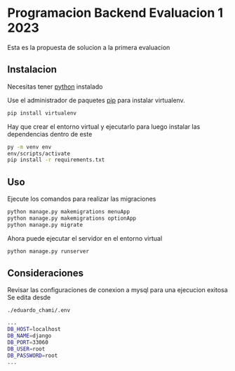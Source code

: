 # Programacion Backend Evaluacion 1 2023

Esta es la propuesta de solucion a la primera evaluacion 

## Instalacion

Necesitas tener [python](https://www.python.org/downloads/) instalado

Use el administrador de paquetes [pip](https://pip.pypa.io/en/stable/) para instalar  virtualenv.

```bash
pip install virtualenv
```

Hay que crear el entorno virtual y ejecutarlo para luego instalar las dependencias dentro de este

```bash
py -m venv env   
env/scripts/activate
pip install -r requirements.txt
```

## Uso
Ejecute los comandos para realizar las migraciones

```bash
python manage.py makemigrations menuApp
python manage.py makemigrations optionApp
python manage.py migrate
```

Ahora puede ejecutar el servidor en el entorno virtual


```bash
python manage.py runserver
```
## Consideraciones
Revisar las configuraciones de conexion a mysql para una ejecucion exitosa
Se edita desde
```
./eduardo_chami/.env
```

```bash
...
DB_HOST=localhost
DB_NAME=django
DB_PORT=33060
DB_USER=root
DB_PASSWORD=root
...
```